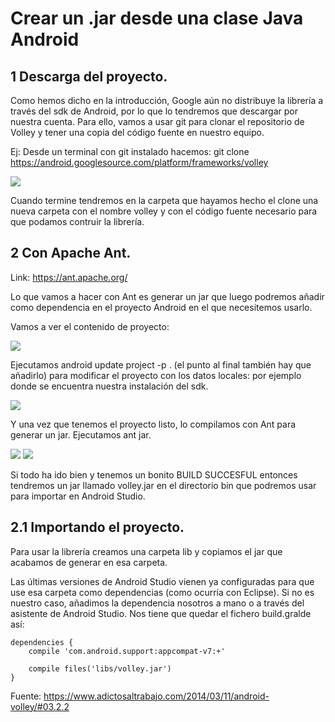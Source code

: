 # Crear un .jar desde una clase Java Android

## 1 Descarga del proyecto.

Como hemos dicho en la introducción, Google aún no distribuye la librería a través del sdk de Android, por lo que lo tendremos que descargar por nuestra cuenta. Para ello, vamos a usar git para clonar el repositorio de Volley y tener una copia del código fuente en nuestro equipo.

Ej: Desde un terminal con git instalado hacemos: git clone https://android.googlesource.com/platform/frameworks/volley

<img src="https://rawcdn.githack.com/ecr007/Crear-un-.jar-desde-una-clase-Java-Android/master/imagen-1.jpeg?raw=true" />

Cuando termine tendremos en la carpeta que hayamos hecho el clone una nueva carpeta con el nombre volley y con el código fuente necesario para que podamos contruir la librería.

## 2 Con Apache Ant.

Link: https://ant.apache.org/

Lo que vamos a hacer con Ant es generar un jar que luego podremos añadir como dependencia en el proyecto Android en el que necesitemos usarlo.

Vamos a ver el contenido de proyecto:

<img src="https://rawcdn.githack.com/ecr007/Crear-un-.jar-desde-una-clase-Java-Android/master/imagen-2.jpeg?raw=true" />

Ejecutamos android update project -p . (el punto al final también hay que añadirlo) para modificar el proyecto con los datos locales: por ejemplo donde se encuentra nuestra instalación del sdk.

<img src="https://rawcdn.githack.com/ecr007/Crear-un-.jar-desde-una-clase-Java-Android/master/imagen-3.jpeg?raw=true" />

Y una vez que tenemos el proyecto listo, lo compilamos con Ant para generar un jar. Ejecutamos ant jar.

<img src="https://rawcdn.githack.com/ecr007/Crear-un-.jar-desde-una-clase-Java-Android/master/imagen-4.jpeg?raw=true" />

<img src="https://rawcdn.githack.com/ecr007/Crear-un-.jar-desde-una-clase-Java-Android/master/imagen-5.jpeg?raw=true" />

Si todo ha ido bien y tenemos un bonito BUILD SUCCESFUL entonces tendremos un jar llamado volley.jar en el directorio bin que podremos usar para importar en Android Studio.


## 2.1 Importando el proyecto.

Para usar la librería creamos una carpeta lib y copiamos el jar que acabamos de generar en esa carpeta.

Las últimas versiones de Android Studio vienen ya configuradas para que use esa carpeta como dependencias (como ocurría con Eclipse). Si no es nuestro caso, añadimos la dependencia nosotros a mano o a través del asistente de Android Studio. Nos tiene que quedar el fichero build.gralde así:

```shell
dependencies {  
    compile 'com.android.support:appcompat-v7:+'  
  
    compile files('libs/volley.jar')  
}
```

Fuente: https://www.adictosaltrabajo.com/2014/03/11/android-volley/#03.2.2
